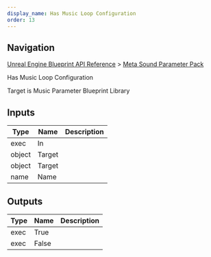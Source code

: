 ```yaml
---
display_name: Has Music Loop Configuration
order: 13
---
```

## Navigation

[Unreal Engine Blueprint API Reference](https://dev.epicgames.com/documentation/en-us/unreal-engine/BlueprintAPI) > [Meta Sound Parameter Pack](https://dev.epicgames.com/documentation/en-us/unreal-engine/BlueprintAPI/MetaSoundParameterPack)

Has Music Loop Configuration

Target is Music Parameter Blueprint Library

## Inputs

| Type | Name | Description |
| --- | --- | --- |
| exec | In |  |
| object | Target |  |
| object | Target |  |
| name | Name |  |

## Outputs

| Type | Name | Description |
| --- | --- | --- |
| exec | True |  |
| exec | False |  |
